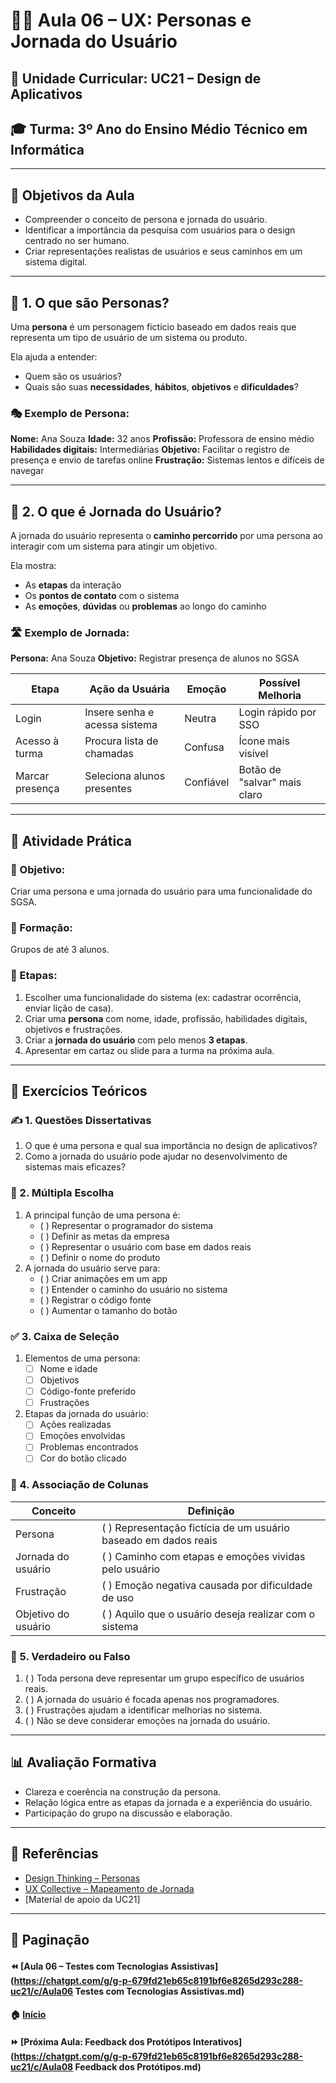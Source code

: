 # 👨‍🎓 Aula 06 – UX: Personas e Jornada do Usuário

## 📘 Unidade Curricular: UC21 – Design de Aplicativos

## 🎓 Turma: 3º Ano do Ensino Médio Técnico em Informática

------

## 🎯 Objetivos da Aula

- Compreender o conceito de persona e jornada do usuário.
- Identificar a importância da pesquisa com usuários para o design centrado no ser humano.
- Criar representações realistas de usuários e seus caminhos em um sistema digital.

------

## 🧠 1. O que são Personas?

Uma **persona** é um personagem fictício baseado em dados reais que representa um tipo de usuário de um sistema ou produto.

Ela ajuda a entender:

- Quem são os usuários?
- Quais são suas **necessidades**, **hábitos**, **objetivos** e **dificuldades**?

### 🎭 Exemplo de Persona:

**Nome:** Ana Souza
 **Idade:** 32 anos
 **Profissão:** Professora de ensino médio
 **Habilidades digitais:** Intermediárias
 **Objetivo:** Facilitar o registro de presença e envio de tarefas online
 **Frustração:** Sistemas lentos e difíceis de navegar

------

## 📍 2. O que é Jornada do Usuário?

A jornada do usuário representa o **caminho percorrido** por uma persona ao interagir com um sistema para atingir um objetivo.

Ela mostra:

- As **etapas** da interação
- Os **pontos de contato** com o sistema
- As **emoções**, **dúvidas** ou **problemas** ao longo do caminho

### 🛣️ Exemplo de Jornada:

**Persona:** Ana Souza
 **Objetivo:** Registrar presença de alunos no SGSA

| Etapa           | Ação da Usuária               | Emoção    | Possível Melhoria            |
| --------------- | ----------------------------- | --------- | ---------------------------- |
| Login           | Insere senha e acessa sistema | Neutra    | Login rápido por SSO         |
| Acesso à turma  | Procura lista de chamadas     | Confusa   | Ícone mais visível           |
| Marcar presença | Seleciona alunos presentes    | Confiável | Botão de "salvar" mais claro |

------

## 🧪 Atividade Prática

### 🎯 Objetivo:

Criar uma persona e uma jornada do usuário para uma funcionalidade do SGSA.

### 👥 Formação:

Grupos de até 3 alunos.

### 📝 Etapas:

1. Escolher uma funcionalidade do sistema (ex: cadastrar ocorrência, enviar lição de casa).
2. Criar uma **persona** com nome, idade, profissão, habilidades digitais, objetivos e frustrações.
3. Criar a **jornada do usuário** com pelo menos **3 etapas**.
4. Apresentar em cartaz ou slide para a turma na próxima aula.

------

## 📝 Exercícios Teóricos

### ✍️ 1. Questões Dissertativas

1. O que é uma persona e qual sua importância no design de aplicativos?
2. Como a jornada do usuário pode ajudar no desenvolvimento de sistemas mais eficazes?

### 🔘 2. Múltipla Escolha

1. A principal função de uma persona é:
   - ( ) Representar o programador do sistema
   - ( ) Definir as metas da empresa
   - ( ) Representar o usuário com base em dados reais
   - ( ) Definir o nome do produto
2. A jornada do usuário serve para:
   - ( ) Criar animações em um app
   - ( ) Entender o caminho do usuário no sistema
   - ( ) Registrar o código fonte
   - ( ) Aumentar o tamanho do botão

### ✅ 3. Caixa de Seleção

1. Elementos de uma persona:
   - [ ] Nome e idade
   - [ ] Objetivos
   - [ ] Código-fonte preferido
   - [ ] Frustrações
2. Etapas da jornada do usuário:
   - [ ] Ações realizadas
   - [ ] Emoções envolvidas
   - [ ] Problemas encontrados
   - [ ] Cor do botão clicado

### 🔄 4. Associação de Colunas

| Conceito            | Definição                                                    |
| ------------------- | ------------------------------------------------------------ |
| Persona             | ( ) Representação fictícia de um usuário baseado em dados reais |
| Jornada do usuário  | ( ) Caminho com etapas e emoções vividas pelo usuário        |
| Frustração          | ( ) Emoção negativa causada por dificuldade de uso           |
| Objetivo do usuário | ( ) Aquilo que o usuário deseja realizar com o sistema       |

### 🔁 5. Verdadeiro ou Falso

1. ( ) Toda persona deve representar um grupo específico de usuários reais.
2. ( ) A jornada do usuário é focada apenas nos programadores.
3. ( ) Frustrações ajudam a identificar melhorias no sistema.
4. ( ) Não se deve considerar emoções na jornada do usuário.

------

## 📊 Avaliação Formativa

- Clareza e coerência na construção da persona.
- Relação lógica entre as etapas da jornada e a experiência do usuário.
- Participação do grupo na discussão e elaboração.

------

## 🔗 Referências

- [Design Thinking – Personas](https://www.tudodesign.com.br/personas/)
- [UX Collective – Mapeamento de Jornada](https://uxdesign.cc/)
- [Material de apoio da UC21]

------

## 🧭 Paginação

#### ⏪ [Aula 06 – Testes com Tecnologias Assistivas](https://chatgpt.com/g/g-p-679fd21eb65c8191bf6e8265d293c288-uc21/c/Aula06 Testes com Tecnologias Assistivas.md)

#### 🏠 [Início](https://chatgpt.com/g/g-p-679fd21eb65c8191bf6e8265d293c288-uc21/README.md)

#### ⏩ [Próxima Aula: Feedback dos Protótipos Interativos](https://chatgpt.com/g/g-p-679fd21eb65c8191bf6e8265d293c288-uc21/c/Aula08 Feedback dos Protótipos.md)